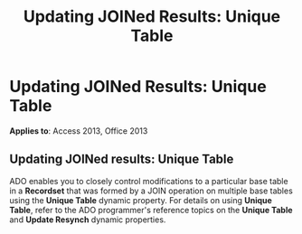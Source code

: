 ﻿---
title: 'Updating JOINed Results: Unique Table'
TOCTitle: 'Updating JOINed Results: Unique Table'
ms:assetid: 80fca1ba-01e4-8d0b-8ce2-51831979450e
ms:mtpsurl: https://msdn.microsoft.com/library/JJ249551(v=office.15)
ms:contentKeyID: 48545940
ms.date: 09/18/2015
mtps_version: v=office.15
---

# Updating JOINed Results: Unique Table


**Applies to**: Access 2013, Office 2013

## Updating JOINed results: Unique Table

ADO enables you to closely control modifications to a particular base table in a **Recordset** that was formed by a JOIN operation on multiple base tables using the **Unique Table** dynamic property. For details on using **Unique Table**, refer to the ADO programmer's reference topics on the **Unique Table** and **Update Resynch** dynamic properties.


